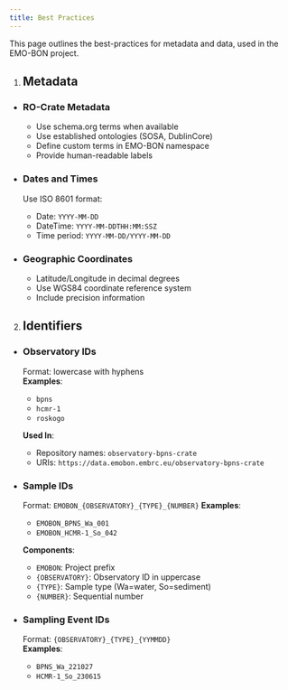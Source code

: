 ```yaml
---
title: Best Practices
---
```


This page outlines the best-practices for metadata and data, used in the EMO-BON project.


1. ## Metadata

- ### RO-Crate Metadata
  - Use schema.org terms when available
  - Use established ontologies (SOSA, DublinCore)
  - Define custom terms in EMO-BON namespace
  - Provide human-readable labels

- ### Dates and Times
  Use ISO 8601 format:
  - Date: `YYYY-MM-DD`
  - DateTime: `YYYY-MM-DDTHH:MM:SSZ`
  - Time period: `YYYY-MM-DD/YYYY-MM-DD`

- ### Geographic Coordinates
  - Latitude/Longitude in decimal degrees
  - Use WGS84 coordinate reference system
  - Include precision information

2. ## Identifiers

- ### Observatory IDs
  Format: lowercase with hyphens  
  **Examples**:
    - `bpns`
    - `hcmr-1`
    - `roskogo`
  
  **Used In**:
    - Repository names: `observatory-bpns-crate`
    - URIs: `https://data.emobon.embrc.eu/observatory-bpns-crate`

- ### Sample IDs
  Format: `EMOBON_{OBSERVATORY}_{TYPE}_{NUMBER}`
  **Examples**:
    - `EMOBON_BPNS_Wa_001`
    - `EMOBON_HCMR-1_So_042`

  **Components**:
    - `EMOBON`: Project prefix
    - `{OBSERVATORY}`: Observatory ID in uppercase
    - `{TYPE}`: Sample type (Wa=water, So=sediment)
    - `{NUMBER}`: Sequential number

- ### Sampling Event IDs
  Format: `{OBSERVATORY}_{TYPE}_{YYMMDD}`  
  **Examples**:
    - `BPNS_Wa_221027`
    - `HCMR-1_So_230615`